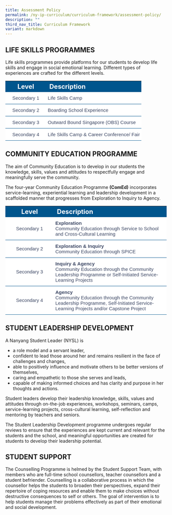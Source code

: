 ```yaml
---
title: Assessment Policy
permalink: /ny-ip-curriculum/curriculum-framework/assessment-policy/
description: ""
third_nav_title: Curriculum Framework
variant: markdown
---
```

## LIFE SKILLS PROGRAMMES


Life skills programmes provide platforms for our students to develop life skills and engage in social emotional learning. Different types of experiences are crafted for the different levels.

<style type="text/css">
.lsp  {border-collapse:collapse;border-spacing:0;}
.lsp td{ font-family:Arial, sans-serif; overflow:hidden;padding:10px 5px;word-break:normal;}
.lsp .th-30{ background-color:#00558D; color:#FFF;text-align:center;vertical-align:top;font-size:20px; vertical-align: middle; width:30%;}
.lsp .th-70{ background-color:#00558D; color:#FFF;text-align:left;vertical-align:top;font-size:20px; vertical-align: middle; width:70%;}
.lsp .tg-30{background-color:#FFF;color:#3c4764;text-align:center;vertical-align:middle; border-bottom:1px solid #00558D !important; font-size:15px !important; width:30%;}	
.lsp .tg-70{background-color:#FFF;color:#3c4764;text-align:left;vertical-align:middle; border-bottom:1px solid #00558D !important; font-size:15px !important; width:70%;}	
</style>

<table style="width: 100%" class="lsp">  
<tbody>
<tr>
  <th class="th-30">Level</th>
	<th class="th-70">Description</th>
</tr>
<tr>
    <td class="tg-30"> Secondary 1</td>
		<td class="tg-70">Life Skills Camp</td>	
</tr>
<tr>
    <td class="tg-30"> Secondary 2</td>
		<td class="tg-70"> Boarding School Experience</td>	
</tr>
	<tr>
    <td class="tg-30"> Secondary 3</td>
		<td class="tg-70">Outward Bound Singapore (OBS) Course</td>	
</tr>
	<tr>
    <td class="tg-30"> Secondary 4</td>
		<td class="tg-70">Life Skills Camp &amp; Career Conference/ Fair</td>	
</tr>
	</tbody>
	</table>


## COMMUNITY EDUCATION PROGRAMME


The aim of Community Education is to develop in our students the knowledge, skills, values and attitudes to respectfully engage and meaningfully serve the community.

The four-year Community Education Programme&nbsp;**(ComEd)**&nbsp;incorporates service-learning, experiential learning and leadership development in a scaffolded manner that progresses from Exploration to Inquiry to Agency.


<table style="width: 100%" class="lsp">  
<tbody>
<tr>
  <th class="th-30">Level</th>
	<th class="th-70">Description</th>
</tr>
<tr>
    <td class="tg-30"> Secondary 1</td>
	<td class="tg-70"><strong>Exploration</strong><br> Community Education through Service to School and Cross-Cultural Learning</td>	
</tr>
<tr>
    <td class="tg-30"> Secondary 2</td>
	<td class="tg-70"><strong> Exploration &amp; Inquiry</strong><br>  Community Education through SPICE</td>	
</tr>
	<tr>
    <td class="tg-30"> Secondary 3</td>
		<td class="tg-70"><strong> Inquiry &amp; Agency</strong><br> Community Education through the Community Leadership Programme or Self-Initiated Service-Learning Projects</td>	
</tr>
	<tr>
    <td class="tg-30"> Secondary 4</td>
	<td class="tg-70"><strong>Agency</strong><br>  Community Education through the Community Leadership Programme, Self-Initiated Service-Learning Projects and/or  Capstone Project</td>	
</tr>
	</tbody>
	</table>


## STUDENT LEADERSHIP DEVELOPMENT


A Nanyang Student Leader (NYSL) is

*   a role model and a servant leader,
*   confident to lead those around her and remains resilient in the face of challenges and changes,
*   able to positively influence and motivate others to be better versions of themselves,
*   caring and empathetic to those she serves and leads,
*   capable of making informed choices and has clarity and purpose in her thoughts and actions.

Student leaders develop their leadership knowledge, skills, values and attitudes through on-the-job experiences, workshops, seminars, camps, service-learning projects, cross-cultural learning, self-reflection and mentoring by teachers and seniors.

The Student Leadership Development programme undergoes regular reviews to ensure that the experiences are kept current and relevant for the students and the school, and meaningful opportunities are created for students to develop their leadership potential.

## STUDENT SUPPORT


The Counselling Programme is helmed by the Student Support Team, with members who are full-time school counsellors, teacher counsellors and a student befriender. Counselling is a collaborative process in which the counsellor helps the students to broaden their perspectives, expand their repertoire of coping resources and enable them to make choices without destructive consequences to self or others. The goal of intervention is to help students manage their problems effectively as part of their emotional and social development.